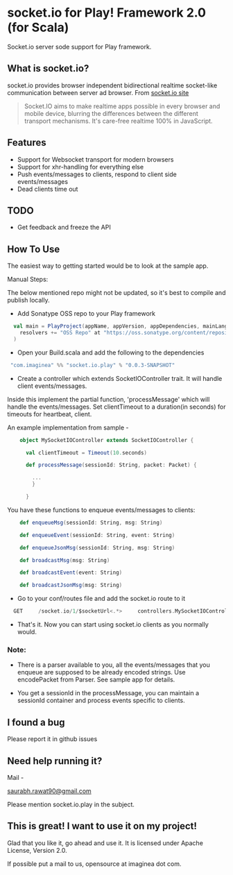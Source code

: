 # socket.io for Play! Framework 2.0 (for Scala)

Socket.io server sode support for Play framework.

## What is socket.io?

socket.io provides browser independent bidirectional realtime socket-like communication between server ad browser. 
From [socket.io site](http://socket.io/)
>
> Socket.IO aims to make realtime apps possible in every browser and mobile device, blurring the differences between the different transport mechanisms. It's care-free realtime 100% in JavaScript.
>

## Features


* Support for Websocket transport for modern browsers
* Support for xhr-handling for everything else
* Push events/messages to clients, respond to client side events/messages
* Dead clients time out

## TODO

* Get feedback and freeze the API

## How To Use

The easiest way to getting started would be to look at the sample app.

Manual Steps:

The below mentioned repo might not be updated, so it's best to compile and publish locally.

* Add Sonatype OSS repo to your Play framework

```scala
  val main = PlayProject(appName, appVersion, appDependencies, mainLang = SCALA).settings(
    resolvers += "OSS Repo" at "https://oss.sonatype.org/content/repositories/snapshots"
  )
```
* Open your Build.scala and add the following to the dependencies

```scala
 "com.imaginea" %% "socket.io.play" % "0.0.3-SNAPSHOT"
```
* Create a controller which extends SocketIOController trait. It will handle client events/messages.

Inside this implement the partial function, 'processMessage' which will handle the events/messages. Set clientTimeout to a duration(in seconds) for timeouts for heartbeat, client.

An example implementation from sample -

```scala
    object MySocketIOController extends SocketIOController {

      val clientTimeout = Timeout(10.seconds)

      def processMessage(sessionId: String, packet: Packet) {

        ...
        }

      }
```

You have these functions to enqueue events/messages to clients:

```scala
    def enqueueMsg(sessionId: String, msg: String) 

    def enqueueEvent(sessionId: String, event: String)

    def enqueueJsonMsg(sessionId: String, msg: String)

    def broadcastMsg(msg: String)

    def broadcastEvent(event: String)

    def broadcastJsonMsg(msg: String)
```

* Go to your conf/routes file and add the socket.io route to it

```scala
  GET     /socket.io/1/$socketUrl<.*>     controllers.MySocketIOController.handler(socketUrl)
```

* That's it. Now you can start using socket.io clients as you normally would.


### Note:

* There is a parser available to you, all the events/messages that you enqueue are supposed to be already encoded strings.
  Use encodePacket from Parser. See sample app for details.

* You get a sessionId in the processMessage, you can maintain a sessionId container and process events specific to clients.


## I found a bug

Please report it in github issues

## Need help running it?

Mail -

saurabh.rawat90@gmail.com

Please mention socket.io.play in the subject.


## This is great! I want to use it on my project!

Glad that you like it, go ahead and use it. It is licensed under Apache License, Version 2.0.

If possible put a mail to us, opensource at imaginea dot com.
